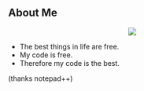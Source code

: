 <h2>
  About Me
</h2>

<p align="center">
<img src="https://gist.githubusercontent.com/jareklupinski/0a104d43e60b2030f29be2bd288fd9b2/raw/12a53b5ccdf96b47f93f91d402571b81031a3e5a/professor.gif" />
</p>

- The best things in life are free.
- My code is free.
- Therefore my code is the best.

(thanks notepad++)
